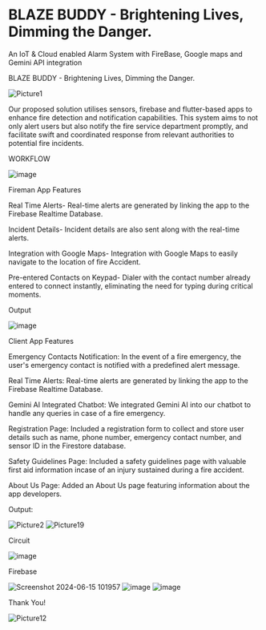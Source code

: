 # BLAZE BUDDY - Brightening Lives, Dimming the Danger.

An IoT & Cloud enabled Alarm System with FireBase, Google maps and Gemini API integration 

BLAZE BUDDY - Brightening Lives, Dimming the Danger.

![Picture1](https://github.com/Project-be25/mini_project/assets/169865769/9fb578de-77ea-43d6-81f1-da425e930943)


Our proposed solution utilises sensors, firebase and flutter-based apps to enhance fire detection and notification capabilities. This system aims to not only alert users but also notify the fire service department promptly, and facilitate swift and coordinated response from relevant authorities to potential fire incidents.

WORKFLOW 

![image](https://github.com/Project-be25/mini_project/assets/169865769/4dee34ce-c0fe-4029-8cd9-85494920b861)


Fireman App Features

Real Time Alerts- Real-time alerts are generated by linking the app to the Firebase Realtime Database.

Incident Details- Incident details are also sent along with the real-time alerts.

Integration with Google Maps- Integration with Google Maps to easily navigate to the location of fire Accident.

Pre-entered Contacts on Keypad- Dialer with the contact number already entered to connect instantly, eliminating the need for typing during critical moments.

Output

![image](https://github.com/Project-be25/mini_project/assets/169865769/d9691ab8-8260-4b00-9ad4-3d54892c218a)



Client App Features

Emergency Contacts Notification:
In the event of a fire emergency, the user's emergency contact is notified with a predefined alert message. 

Real Time Alerts:
Real-time alerts are generated by linking the app to the Firebase Realtime Database.

Gemini AI Integrated Chatbot:
We integrated Gemini AI into our chatbot to handle any queries in case of a fire emergency.

Registration Page:
Included a registration form to collect and store user details such as name, phone number, emergency contact number, and sensor ID in the Firestore database.

Safety Guidelines Page:
Included a safety guidelines page with valuable first aid information incase of an injury sustained during a fire accident.

About Us Page:
Added an About Us page featuring information about the app developers.

Output:

![Picture2](https://github.com/Project-be25/mini_project/assets/169865769/eb94b624-68a5-45bc-9b86-ce191e35b6c8)
![Picture19](https://github.com/Project-be25/mini_project/assets/169865769/567a0a71-71c8-47bc-96c2-ebed477a6799)

Circuit

![image](https://github.com/Project-be25/mini_project/assets/169865769/1891febc-0dbe-4b10-878d-2fabac46f20f)

Firebase

![Screenshot 2024-06-15 101957](https://github.com/Project-be25/mini_project/assets/169865769/e58af5ac-9fba-49f9-8c75-741737114837)
![image](https://github.com/Project-be25/mini_project/assets/169865769/ddc6c12d-5a32-4fed-8e0e-0f6f7a30bbe7)
![image](https://github.com/Project-be25/mini_project/assets/169865769/2504eb9e-9ca4-4788-84d2-b1205ab92495)


Thank You!

![Picture12](https://github.com/Project-be25/mini_project/assets/169865769/7c24e408-9017-4778-8385-a0407a22ecf2)






